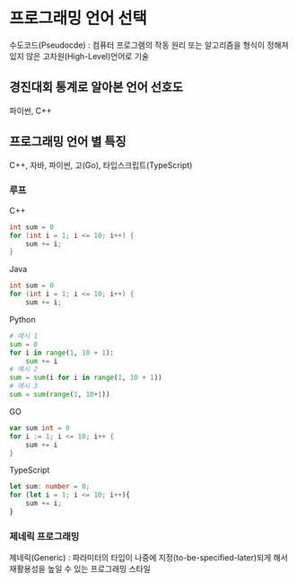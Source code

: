 # 프로그래밍 언어 선택
수도코드(Pseudocde) : 컴퓨터 프로그램의 작동 원리 또는 알고리즘을 형식이 정해져 있지 않은 고차원(High-Level)언어로 기술

## 경진대회 통계로 알아본 언어 선호도
파이썬, C++

## 프로그래밍 언어 별 특징
C++, 자바, 파이썬, 고(Go), 타입스크립트(TypeScript)


### 루프
C++
```c++
int sum = 0
for (int i = 1; i <= 10; i++) {
    sum += i;
}
```
Java
```Java
int sum = 0
for (int i = 1; i <= 10; i++) {
    sum += i;
```
Python
```python
# 예시 1
sum = 0
for i in range(1, 10 + 1):
    sum += i
# 예시 2
sum = sum(i for i in range(1, 10 + 1))
# 예시 3
sum = sum(range(1, 10+1))
```
GO
```Go
var sum int = 0
for i := 1; i <= 10; i++ {
    sum += i
}
```
TypeScript
```TypeScript
let sum: number = 0;
for (let i = 1; i <= 10; i++){
    sum += i;
}
```
### 제네릭 프로그래밍
제네릭(Generic) : 파라미터의 타입이 나중에 지정(to-be-specified-later)되게 해서 재활용성을 높일 수 있는 프로그래밍 스타일


